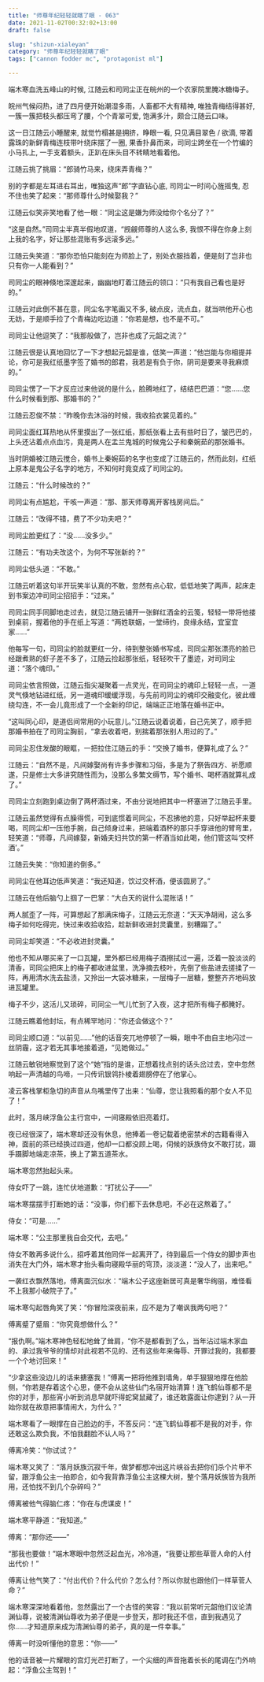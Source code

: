 ```yaml
---
title: "师尊年纪轻轻就瞎了眼 - 063"
date: 2021-11-02T00:32:02+13:00
draft: false

slug: "shizun-xialeyan"
category: "师尊年纪轻轻就瞎了眼"
tags: ["cannon fodder mc", "protagonist ml"]

---
```


端木寒血洗五峰山的时候, 江随云和司同尘正在皖州的一个农家院里腌冰糖梅子。

皖州气候闷热，进了四月便开始潮湿多雨，人畜都不大有精神, 唯独青梅结得甚好, 一簇一簇把枝头都压弯了腰，个个青翠可爱, 饱满多汁，颇合江随云口味。

这一日江随云小睡醒来, 就觉竹榻甚是拥挤，睁眼一看, 只见满目翠色 / 欲滴, 带着露珠的新鲜青梅连枝带叶绕床摆了一圈, 果香扑鼻而来，司同尘跨坐在一个竹编的小马扎上, 一手支着额头，正趴在床头目不转睛地看着他。

江随云挑了挑眉：“郎骑竹马来，绕床弄青梅？”

别的字都是左耳进右耳出，唯独这声“郎”字直钻心底, 司同尘一时间心旌摇曳, 忍不住也笑了起来：“那师尊什么时候娶我？”

江随云似笑非笑地看了他一眼：“同尘这是嫌为师没给你个名分了？”

“这是自然。”司同尘半真半假地叹道，“觊觎师尊的人这么多, 我恨不得在你身上刻上我的名字，好让那些混账有多远滚多远。”

江随云失笑道：“那你恐怕只能刻在为师脸上了，别处衣服挡着，便是刻了岂非也只有你一人能看到？”

司同尘的眼神倏地深邃起来，幽幽地盯着江随云的领口：“只有我自己看也是好的。”

江随云对此倒不甚在意，同尘名字笔画又不多, 破点皮，流点血，就当哄他开心也无妨，于是顺手捡了个青梅边吃边道：“你若是想，也不是不可。”

司同尘让他逗笑了：“我那般做了，岂非也成了元韶之流？”

江随云很是认真地回忆了一下才想起元韶是谁，低笑一声道：“他岂能与你相提并论，你可是我红纸墨字签了婚书的郎君，我若是有负于你，阴司是要来寻我麻烦的。”

司同尘愣了一下才反应过来他说的是什么，脸腾地红了，结结巴巴道：“您……您什么时候看到那、那婚书的？”

江随云忍俊不禁：“昨晚你去沐浴的时候，我收拾衣裳见着的。”

司同尘面红耳热地从怀里摸出了一张红纸，那纸张看上去有些时日了，皱巴巴的，上头还沾着点点血污，竟是两人在盂兰鬼城的时候鬼公子和秦婉茹的那张婚书。

当时阴婚被江随云搅合，婚书上秦婉茹的名字也变成了江随云的，然而此刻，红纸上原本是鬼公子名字的地方，不知何时竟变成了司同尘的。

江随云：“什么时候改的？”

司同尘有点尴尬，干咳一声道：“那、那天师尊离开客栈房间后。”

江随云：“改得不错，费了不少功夫吧？”

司同尘脸更红了：“没……没多少。”

江随云：“有功夫改这个，为何不写张新的？”

司同尘低头道：“不敢。”

江随云听着这句半开玩笑半认真的不敢，忽然有点心软，低低地笑了两声，起床走到书案边冲司同尘招招手：“过来。”

司同尘同手同脚地走过去，就见江随云铺开一张鲜红洒金的云笺，轻轻一带将他搂到桌前，握着他的手在纸上写道：“两姓联姻，一堂缔约，良缘永结，宜室宜家……”

他每写一句，司同尘的脸就更红一分，待到整张婚书写成，司同尘那张漂亮的脸已经跟煮熟的虾子差不多了，江随云捡起那张纸，轻轻吹干了墨迹，对司同尘道：“落个魂印。”

司同尘依言照做，江随云指尖凝聚着一点灵光，在司同尘的魂印上轻轻一点，一道灵气倏地钻进红纸，另一道魂印缓缓浮现，与先前司同尘的魂印交融变化，彼此缠绕勾连，不一会儿竟形成了一个全新的印记，端端正正地落在婚书正中。

“这叫同心印，是道侣间常用的小玩意儿。”江随云说着说着，自己先笑了，顺手把那婚书拍在了司同尘胸前，“拿去收着吧，别揣着那张别人用过的了。”

司同尘忍住发酸的眼眶，一把拉住江随云的手：“交换了婚书，便算礼成了么？”

江随云：“自然不是，凡间嫁娶尚有许多步骤和习俗，多是为了祭告四方、祈愿顺遂，只是修士大多讲究随性而为，没那么多繁文缛节，写个婚书、喝杯酒就算礼成了。”

司同尘立刻跑到桌边倒了两杯酒过来，不由分说地把其中一杯塞进了江随云手里。

江随云虽然觉得有点臊得慌，可到底惯着司同尘，不忍拂他的意，只好举起杯来要喝，司同尘却一压他手腕，自己倾身过来，把端着酒杯的那只手穿进他的臂弯里，轻笑道：“师尊，凡间嫁娶，新婚夫妇共饮的第一杯酒当如此喝，他们管这叫‘交杯酒’。”

江随云失笑：“你知道的倒多。”

司同尘在他耳边低声笑道：“我还知道，饮过交杯酒，便该圆房了。”

江随云在他后脑勺上掴了一巴掌：“大白天的说什么混账话！”

两人腻歪了一阵，可算想起了那满床梅子，江随云无奈道：“天天净胡闹，这么多梅子如何吃得完，快过来收拾收拾，趁新鲜收进封灵囊里，别糟蹋了。”

司同尘却笑道：“不必收进封灵囊。”

他也不知从哪买来了一口瓦罐，里外都已经用梅子酒擦拭过一遍，泛着一股淡淡的清香，司同尘把床上的梅子都收进盆里，洗净摘去枝叶，先倒了些盐进去搓揉了一阵，再用清水洗去盐渍，又拎出一大袋冰糖来，一层梅子一层糖，整整齐齐地码放进瓦罐里。

梅子不少，这活儿又琐碎，司同尘一气儿忙到了入夜，这才把所有梅子都腌好。

江随云瞧着他封坛，有点稀罕地问：“你还会做这个？”

司同尘顺口道：“以前见……”他的话音突兀地停顿了一瞬，眼中不由自主地闪过一丝阴霾，这才若无其事地接着道，“见她做过。”

江随云敏锐地察觉到了这个“她”指的是谁，正想着找点别的话头岔过去，空中忽然响起一声清越的鸟啼，一只传讯银鸰扑棱着翅膀停在了他掌心。

凌云客栈掌柜急切的声音从鸟嘴里传了出来：“仙尊，您让我照看的那个女人不见了！”

此时，落月峡浮鱼公主行宫中，一间寝殿依旧亮着灯。

夜已经很深了，端木寒却还没有休息，他捧着一卷记载着绝密禁术的古籍看得入神，面前的茶已经换过四道，他却一口都没顾上喝，伺候的妖族侍女不敢打扰，蹑手蹑脚地端走凉茶，换上了第五道茶水。

端木寒忽然抬起头来。

侍女吓了一跳，连忙伏地道歉：“打扰公子——”

端木寒摆摆手打断她的话：“没事，你们都下去休息吧，不必在这熬着了。”

侍女：“可是……”

端木寒：“公主那里我自会交代，去吧。”

侍女不敢再多说什么，招呼着其他同伴一起离开了，待到最后一个侍女的脚步声也消失在大门外，端木寒才抬头看向寝殿华丽的穹顶，淡淡道：“没人了，出来吧。”

一袭红衣飘然落地，傅离面沉似水：“端木公子这座新居可真是奢华绚丽，难怪看不上我那小破院子了。”

端木寒勾起唇角笑了笑：“你冒险深夜前来，应不是为了嘲讽我两句吧？”

傅离蹙了蹙眉：“你究竟想做什么？”

“报仇啊。”端木寒神色轻松地耸了耸肩，“你不是都看到了么，当年沾过端木家血的、承过我爷爷的情却对此视若不见的、还有这些年来侮辱、开罪过我的，我都要一个个地讨回来！”

“少拿这些没边儿的话来搪塞我！”傅离一把将他推到墙角，单手狠狠地撑在他脸侧，“你若是存着这个心思，便不会从这些仙门名宿开始清算！连飞鹤仙尊都不是你的对手，那些宵小听到消息早就吓得蛇窝鼠藏了，谁还敢露面让你逮到？从一开始你就在故意把事情闹大，为什么？”

端木寒看了一眼撑在自己脸边的手，不答反问：“连飞鹤仙尊都不是我的对手，你还敢这么欺负我，不怕我翻脸不认人吗？”

傅离冷笑：“你试试？”

端木寒又笑了：“落月妖族沉寂千年，做梦都想冲出这片峡谷去把你们杀个片甲不留，跟浮鱼公主一拍即合，如今我背靠浮鱼公主这棵大树，整个落月妖族皆为我所用，还怕找不到几个杂碎吗？”

傅离被他气得脑仁疼：“你在与虎谋皮！”

端木寒平静道：“我知道。”

傅离：“那你还——”

“那我也要做！”端木寒眼中忽然泛起血光，冷冷道，“我要让那些草菅人命的人付出代价！”

傅离让他气笑了：“付出代价？什么代价？怎么付？所以你就也跟他们一样草菅人命？”

端木寒深深地看着他，忽然露出了一个古怪的笑容：“我以前常听元韶他们议论清渊仙尊，说被清渊仙尊收为弟子便是一步登天，那时我还不信，直到我遇见了你……才知道原来成为清渊仙尊的弟子，真的是一件幸事。”

傅离一时没听懂他的意思：“你——”

他的话音被一片耀眼的宫灯光芒打断了，一个尖细的声音拖着长长的尾调在门外响起：“浮鱼公主驾到！”
